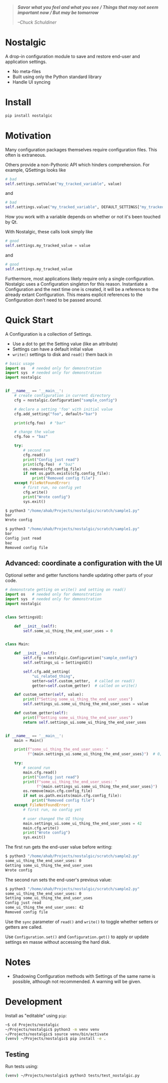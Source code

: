 > ***Savor what you feel and what you see / Things that may not seem important now / But may be tomorrow***
>
> *–Chuck Schuldiner*

# Nostalgic
A drop-in configuration module to save and restore end-user and
application settings.

- No meta-files
- Built using only the Python standard library
- Handle UI syncing

# Install
```python
pip install nostalgic
```

# Motivation
Many configuration packages themselves require configuration files.
This often is extraneous.

Others provide a non-Pythonic API which hinders comprehension.  For
example, QSettings looks like

```python
# bad
self.settings.setValue("my_tracked_variable", value)
```

and

```python
# bad
self.settings.value("my_tracked_variable", DEFAULT_SETTINGS["my_tracked_variable"])
```

How you work with a variable depends on whether or not it's been
touched by Qt.

With Nostalgic, these calls look simply like

```python
# good
self.settings.my_tracked_value = value
```

and

```python
# good
self.settings.my_tracked_value
```

Furthermore, most applications likely require only a single
configuration.  Nostalgic uses a Configuration singleton for this
reason.  Instantiate a Configuration and the next time one is created,
it will be a reference to the already extant Configuration.  This
means explicit references to the Configuration don't need to be passed
around.

# Quick Start
A Configuration is a collection of Settings.

- Use a dot to get the Setting value (like an attribute)
- Settings can have a default initial value
- `write()` settings to disk and `read()` them back in

```python
# basic usage
import os   # needed only for demonstration
import sys  # needed only for demonstration
import nostalgic


if __name__ == '__main__':
    # create configuration in current directory
    cfg = nostalgic.Configuration("sample_config")

    # declare a setting 'foo' with initial value
    cfg.add_setting("foo", default="bar")

    print(cfg.foo)  # "bar"

    # change the value
    cfg.foo = "baz"

    try:
        # second run
        cfg.read()
        print("Config just read")
        print(cfg.foo)  # "baz"
        os.remove(cfg.config_file)
        if not os.path.exists(cfg.config_file):
            print("Removed config file")
    except FileNotFoundError:
        # first run, no config yet
        cfg.write()
        print("Wrote config")
        sys.exit()

```

```sh
$ python3 "/home/ahab/Projects/nostalgic/scratch/sample1.py"
bar
Wrote config

$ python3 "/home/ahab/Projects/nostalgic/scratch/sample1.py"
bar
Config just read
baz
Removed config file
```

## Advanced: coordinate a configuration with the UI
Optional setter and getter functions handle updating other parts of your code.

```python
# demonstrate getting on write() and setting on read()
import os   # needed only for demonstration
import sys  # needed only for demonstration
import nostalgic


class SettingsUI:

    def __init__(self):
        self.some_ui_thing_the_end_user_uses = 0


class Main:

    def __init__(self):
        self.cfg = nostalgic.Configuration("sample_config")
        self.settings_ui = SettingsUI()

        self.cfg.add_setting(
            "ui_related_thing",
            setter=self.custom_setter,  # called on read()
            getter=self.custom_getter)  # called on write()

    def custom_setter(self, value):
        print(f"Setting some_ui_thing_the_end_user_uses")
        self.settings_ui.some_ui_thing_the_end_user_uses = value

    def custom_getter(self):
        print(f"Getting some_ui_thing_the_end_user_uses")
        return self.settings_ui.some_ui_thing_the_end_user_uses


if __name__ == '__main__':
    main = Main()

    print(f"some_ui_thing_the_end_user_uses: "
          f"{main.settings_ui.some_ui_thing_the_end_user_uses}")  # 0, the initial value

    try:
        # second run
        main.cfg.read()
        print("Config just read")
        print(f"some_ui_thing_the_end_user_uses: "
              f"{main.settings_ui.some_ui_thing_the_end_user_uses}")
        os.remove(main.cfg.config_file)
        if not os.path.exists(main.cfg.config_file):
            print("Removed config file")
    except FileNotFoundError:
        # first run, no config yet

        # user changed the UI thing
        main.settings_ui.some_ui_thing_the_end_user_uses = 42
        main.cfg.write()
        print("Wrote config")
        sys.exit()

```

The first run gets the end-user value before writing:

```sh
$ python3 "/home/ahab/Projects/nostalgic/scratch/sample2.py"
some_ui_thing_the_end_user_uses: 0
Getting some_ui_thing_the_end_user_uses
Wrote config
```

The second run sets the end-user's previous value:

```sh
$ python3 "/home/ahab/Projects/nostalgic/scratch/sample2.py"
some_ui_thing_the_end_user_uses: 0
Setting some_ui_thing_the_end_user_uses
Config just read
some_ui_thing_the_end_user_uses: 42
Removed config file

```

Use the `sync` parameter of `read()` and `write()` to toggle whether
setters or getters are called.

Use `Configuration.set()` and `Configuration.get()` to apply or update
settings en masse without accessing the hard disk.

# Notes
- Shadowing Configuration methods with Settings of the same name is
  possible, although not recommended.  A warning will be given.

# Development
Install as "editable" using `pip`:

```sh
~$ cd Projects/nostalgic
~/Projects/nostalgic$ python3 -m venv venv
~/Projects/nostalgic$ source venv/bin/activate
(venv) ~/Projects/nostalgic$ pip install -e .
```

## Testing
Run tests using:

```sh
(venv) ~/Projects/nostalgic$ python3 tests/test_nostalgic.py
```
